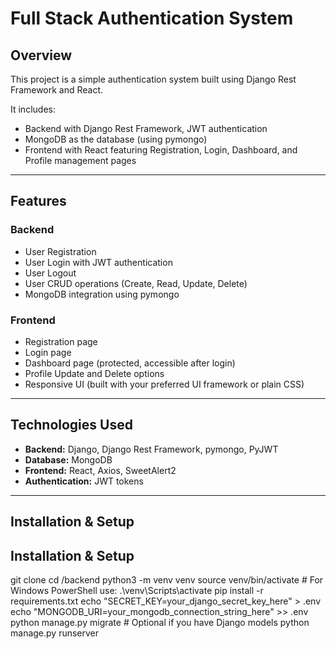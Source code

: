 # Full Stack Authentication System

## Overview

This project is a simple authentication system built using Django Rest Framework and React.

It includes:

- Backend with Django Rest Framework, JWT authentication
- MongoDB as the database (using pymongo)
- Frontend with React featuring Registration, Login, Dashboard, and Profile management pages

---

## Features

### Backend
- User Registration
- User Login with JWT authentication
- User Logout
- User CRUD operations (Create, Read, Update, Delete)
- MongoDB integration using pymongo

### Frontend
- Registration page
- Login page
- Dashboard page (protected, accessible after login)
- Profile Update and Delete options
- Responsive UI (built with your preferred UI framework or plain CSS)

---

## Technologies Used

- **Backend:** Django, Django Rest Framework, pymongo, PyJWT
- **Database:** MongoDB
- **Frontend:** React, Axios, SweetAlert2
- **Authentication:** JWT tokens

---

## Installation & Setup

## Installation & Setup

git clone <your-repo-url>
cd <your-repo-folder>/backend
python3 -m venv venv
source venv/bin/activate  # For Windows PowerShell use: .\venv\Scripts\activate
pip install -r requirements.txt
echo "SECRET_KEY=your_django_secret_key_here" > .env
echo "MONGODB_URI=your_mongodb_connection_string_here" >> .env
python manage.py migrate  # Optional if you have Django models
python manage.py runserver
